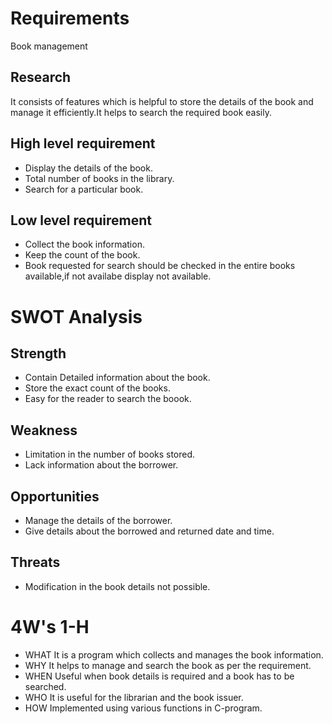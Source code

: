# Requirements

Book management
## Research
It consists of features which is helpful to store the details of the book and manage it efficiently.It helps to search the required book easily.
 
## High level requirement
* Display the details of the book.
* Total number of books in the library.
* Search for a particular book.

## Low level requirement
* Collect the book information.
* Keep the count of the book.
* Book requested for search should be checked in the entire books available,if not availabe display not available.

# SWOT Analysis
## Strength
* Contain Detailed information about the book.
* Store the exact count of the books.
* Easy for the reader to search the boook.

## Weakness
* Limitation in the number of books stored.
* Lack information about the borrower.

## Opportunities
* Manage the details of the borrower.
* Give details about the borrowed and returned date and time.

## Threats
* Modification in the book details not possible.

# 4W's 1-H
* WHAT
  It is a program which collects and manages the book information.
* WHY
  It helps to manage and search the book as per the requirement.
* WHEN 
  Useful when book details is required and a book has to be searched.
* WHO 
  It is useful for the librarian and the book issuer.
* HOW
  Implemented using various functions in C-program.
